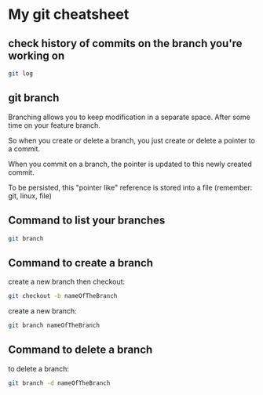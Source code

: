 # My git cheatsheet

## check history of commits on the branch you're working on

```sh 
git log 
```
## git branch

Branching allows you to keep modification in a separate space. After some time on your feature branch.

So when you create or delete a branch, you just create or delete a pointer to a commit.

When you commit on a branch, the pointer is updated to this newly created commit.

To be persisted, this "pointer like" reference is stored into a file (remember: git, linux, file)

## Command to list your branches

```sh 
git branch
```
## Command to create a branch

create a new branch then checkout:
```sh 
git checkout -b nameOfTheBranch
```

create a new branch:
```sh 
git branch nameOfTheBranch 
```

## Command to delete a branch

to delete a branch:

```sh 
git branch -d nameOfTheBranch
```


